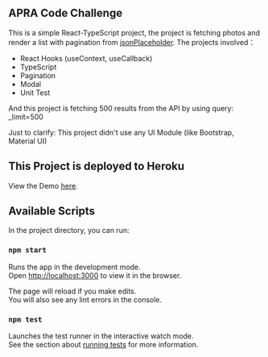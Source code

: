 ## APRA Code Challenge

This is a simple React-TypeScript project, the project is fetching photos and render a list with pagination from [jsonPlaceholder](https://jsonplaceholder.typicode.com/photos).
The projects involved：

- React Hooks (useContext, useCallback)
- TypeScript
- Pagination
- Modal
- Unit Test

And this project is fetching 500 results from the API by using query: _limit=500

Just to clarify: This project didn't use any UI Module (like Bootstrap, Material UI)

## This Project is deployed to Heroku

View the Demo [here](https://photolist-app.herokuapp.com/).

## Available Scripts

In the project directory, you can run:

### `npm start`

Runs the app in the development mode.\
Open [http://localhost:3000](http://localhost:3000) to view it in the browser.

The page will reload if you make edits.\
You will also see any lint errors in the console.

### `npm test`

Launches the test runner in the interactive watch mode.\
See the section about [running tests](https://facebook.github.io/create-react-app/docs/running-tests) for more information.
